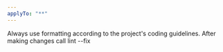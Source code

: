 ```yaml
---
applyTo: "**"
---
```


Always use formatting according to the project's coding guidelines.
After making changes call lint --fix
